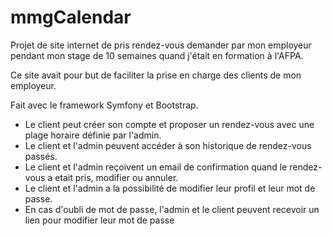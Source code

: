 # mmgCalendar
Projet de site internet de pris rendez-vous demander par mon employeur pendant mon stage de 10 semaines quand j'était en formation à l'AFPA. 

Ce site avait pour but de faciliter la prise en charge des clients de mon employeur. 

Fait avec le framework Symfony et Bootstrap.

   - Le client peut créer son compte et proposer un rendez-vous avec une plage horaire définie par l'admin.
   - Le client et l'admin peuvent accéder à son historique de rendez-vous passés.
   - Le client et l'admin reçoivent un email de confirmation quand le rendez-vous a etait pris, modifier ou annuler.
   - Le client et l'admin a la possibilité de modifier leur profil et leur mot de passe.
   - En cas d'oubli de mot de passe, l'admin et le client peuvent recevoir un lien pour modifier leur mot de passe
